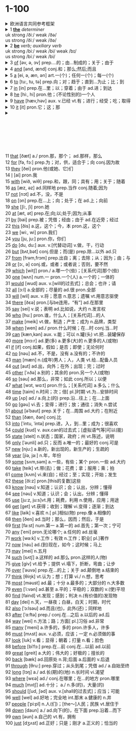 # 1-100

<details>

<summary>欧洲语言共同参考框架</summary>

**CEFR**（**Common European Framework of Reference for Languages**，欧洲语言共同参考框架）是一种用于描述和衡量语言能力的标准体系。它适用于所有外语学习者，并且不仅限于欧洲，全球范围内的许多语言学习和考试也都基于CEFR。

CEFR将语言能力分为六个主要级别，分别为：

1. **A1（初学者）**：\
   学习者能够理解和使用一些常用的日常表达和非常简单的句子，用来满足直接的需求。这个级别的学习者通常只能在熟悉的环境中进行基本的交流。
   * 例如：能简单地介绍自己、问候别人、在旅行中做基本交流。
2. **A2（初级）**：\
   学习者可以理解和使用日常交流中常见的句子和表达，能够处理旅行中的大部分情境。此级别的学习者可以与人进行简单的对话，但词汇和句型较为基础。
   * 例如：能够用简单的句子描述自己的生活、爱好、以及周围环境。
3. **B1（中级）**：\
   学习者能够理解标准输入的主要内容（如广播或电视节目），能够应对大多数旅游中的语言需求。此级别的学习者能在较为熟悉的环境中顺利交流，并能够表达自己的意见和计划。
   * 例如：能够描述一个事件、梦想、希望或目标，以及简短地给出理由和解释。
4. **B2（中高级）**：\
   学习者能够理解更复杂的文章，并能够在自己的专业领域和日常生活中流利地交流。此级别的学习者能够在不同情境下使用语言进行有效沟通，虽然可能仍需一些帮助来处理复杂的情况。
   * 例如：能够清晰详细地表达自己的观点，能够参与讨论和解决问题。
5. **C1（高级）**：\
   学习者能够理解各种更复杂的材料，并能够流利、自然地使用语言与母语者互动。此级别的学习者能够自信地参与更复杂的交流，并能够适应多变的沟通环境。
   * 例如：能够用精确的词汇表达复杂的思想，能处理学术和专业领域的沟通。
6. **C2（精通）**：\
   学习者几乎可以像母语者一样理解、表达和交际。此级别的学习者在任何情况下都能够自如地使用语言，并能够完美地理解和使用任何形式的语言。
   * 例如：能够理解几乎所有的听力材料，能够快速、流利地表述自己的观点，并且非常少犯语言错误。

#### CEFR的目标：

* **标准化语言能力评估**：帮助不同语言考试和测试之间建立一致性，使得不同国家和地区的语言能力水平可以互相对比。
* **学习者指导**：根据CEFR的等级，学习者可以明确自己在哪个语言水平，并可以制定适合的学习计划。
* **语言学习课程和考试设计**：许多语言考试（如雅思、托福、DELF、DELE等）以及课程教材都根据CEFR的标准设计和评估。

#### CEFR的实际应用：

* **考试和认证**：很多语言考试使用CEFR作为评估基础，例如雅思（IELTS）、托福（TOEFL）、剑桥英语考试（Cambridge English Exams）等。
* **语言教材**：许多教材按照CEFR的级别进行设计，帮助学习者循序渐进地提高语言能力。
* **自我评估**：学习者可以根据CEFR的标准自我评估，了解自己在哪个级别，并针对性地提升。

通过这种框架，CEFR提供了一个全球统一的语言能力标准，使语言学习和考试更加系统化和可比较。

</details>



<details>

<summary>1 <a href="https://dictionary.cambridge.org/zhs/%E8%AF%8D%E5%85%B8/%E8%8B%B1%E8%AF%AD-%E6%B1%89%E8%AF%AD-%E7%AE%80%E4%BD%93/the"><strong>the</strong></a> <em>determiner</em><br>uk strong /ðiː/ weak /ðə/ <br>us strong /ðiː/ weak /ðə/</summary>

#### _determiner_

**the** _determiner_ (**PARTICULAR**)

* 用于名词前，指听者或读者**已知的**事物或人，尤指**已提到的**或**能被领会的**事物或人（A1）
* 用于某些名词前，表示**泛指一类地方**（A1）
* 用在**带有限制性定语的名词短语前**（A1）
* 指**独一无二的**事物或人（A1）
* 用于**形容词或副词最高级及表示排名的词前**（A2）
* 用于表示“**最…的**”，此时 the **应重读**
* 用在形容词前，指**特定的**人或事物
* 用在形容词前构成名词，**泛指一类**人或事物
* 用在单数名词前，指**该类**事物或人
* 用在姓氏前表示**某夫妇或一家人**
* 用在乐器或舞蹈的名称前表**泛指**
* 用在名词前表示**与名词有关的活动**
* 用在逢10的数字前（B2）
* 用在两个形容词或副词比较级前，表示“**越…越…**”（B2）
* 用在形容词或副词比较级前，表示**某人或事物的特定状态的变化**
* 用于**强调所持看法**

**the** _determiner_ (**YOUR**)

* 用于代替 your，her，my 等词

**the** _determiner_ (**ENOUGH**)

* 足够的

**the** _determiner_ (**EACH**)

* 每个

</details>

<details>

<summary>2 <a href="https://dictionary.cambridge.org/zhs/%E8%AF%8D%E5%85%B8/%E8%8B%B1%E8%AF%AD-%E6%B1%89%E8%AF%AD-%E7%AE%80%E4%BD%93/be"><strong>be</strong></a> <em>verb; auxiliary verb</em><br>uk strong /biː/ weak /bi/ weak /bɪ/ <br>us strong /biː/ weak /bi/</summary>

#### _verb_

**be** _verb_ (**DESCRIPTION**)

* 用来说明人、事物或状态，表示性质、状态、工作等（A1 [\[ L \]](https://dictionary.cambridge.org/zhs/help/codes.html)）
* 表示时间或方位（A1 [\[ I usually + adv/prep \]](https://dictionary.cambridge.org/zhs/help/codes.html)）
* 由…组成（或制成）（[\[ L \]](https://dictionary.cambridge.org/zhs/help/codes.html)）

**be** _verb_ (**ALLOW**)

* 应该，必须（[\[ + to infinitive \]](https://dictionary.cambridge.org/zhs/help/codes.html) formal）

**be** _verb_ (**FUTURE**)

* 将，将要（[\[ + to infinitive \]](https://dictionary.cambridge.org/zhs/help/codes.html) formal）
* （用于条件句中，表示可能）万一，假如（[\[ + to infinitive \]](https://dictionary.cambridge.org/zhs/help/codes.html)）

**be** _verb_ (**CAN**)

* 能够（[\[ + to infinitive \]](https://dictionary.cambridge.org/zhs/help/codes.html)）

**be** _verb_ (**EXIST**)

* 存在，生存（[\[ I \]](https://dictionary.cambridge.org/zhs/help/codes.html)）

#### _auxiliary verb_

**be** _auxiliary verb_ (**CONTINUE**)

* （与动词的现在分词连用，表示动作正在进行）正在，在（A2 [\[ + -ing verb \]](https://dictionary.cambridge.org/zhs/help/codes.html)）

**be** _auxiliary verb_ (**PASSIVE**)

* （与动词的过去分词连用，表示被动）被（A2 [\[ + past participle \]](https://dictionary.cambridge.org/zhs/help/codes.html)）

</details>

<details>

<summary>3 <a href="https://dictionary.cambridge.org/zhs/%E8%AF%8D%E5%85%B8/%E8%8B%B1%E8%AF%AD-%E6%B1%89%E8%AF%AD-%E7%AE%80%E4%BD%93/of">of</a>  [əv, ə, ɔv] prep.…的；由…制成的；关于；由于</summary>



</details>

<details>

<summary>4 <a href="https://dictionary.cambridge.org/zhs/%E8%AF%8D%E5%85%B8/%E8%8B%B1%E8%AF%AD-%E6%B1%89%E8%AF%AD-%E7%AE%80%E4%BD%93/and">and</a>  [ənd, ænd] conj.和；那么;然后;而且</summary>



</details>

<details>

<summary>5  <a href="https://dictionary.cambridge.org/zhs/%E8%AF%8D%E5%85%B8/%E8%8B%B1%E8%AF%AD-%E6%B1%89%E8%AF%AD-%E7%AE%80%E4%BD%93/a">a</a>  [ei, ə, æn, ən] art.一(个)；任何一(个)；每一(个)</summary>



</details>

<details>

<summary>6 <a href="https://dictionary.cambridge.org/zhs/%E8%AF%8D%E5%85%B8/%E8%8B%B1%E8%AF%AD-%E6%B1%89%E8%AF%AD-%E7%AE%80%E4%BD%93/to">to</a> [tu:, tu, tə] prep.向；对；趋于；直到…为止；比；到</summary>



</details>

<details>

<summary>7 <a href="https://dictionary.cambridge.org/zhs/%E8%AF%8D%E5%85%B8/%E8%8B%B1%E8%AF%AD-%E6%B1%89%E8%AF%AD-%E7%AE%80%E4%BD%93/in">in</a> [in] prep.在…里；以；穿着；由于 ad.进；到达</summary>



</details>

<details>

<summary>8 <a href="https://dictionary.cambridge.org/zhs/%E8%AF%8D%E5%85%B8/%E8%8B%B1%E8%AF%AD-%E6%B1%89%E8%AF%AD-%E7%AE%80%E4%BD%93/he">he</a>  [hi:, hi] pron.他；(不论性别的)一个人</summary>



</details>

<details>

<summary>9 <a href="https://dictionary.cambridge.org/zhs/%E8%AF%8D%E5%85%B8/%E8%8B%B1%E8%AF%AD-%E6%B1%89%E8%AF%AD-%E7%AE%80%E4%BD%93/have">have</a>  [hæv,həv] aux. v.已经 vt.有；进行；经受；吃；取得</summary>



</details>

<details>

<summary>10 <a href="https://dictionary.cambridge.org/zhs/%E8%AF%8D%E5%85%B8/%E8%8B%B1%E8%AF%AD-%E6%B1%89%E8%AF%AD-%E7%AE%80%E4%BD%93/it">it</a> [it] pron.它；这；那</summary>



</details>

<details>

<summary></summary>



</details>











\
\
\
\
\
\
11 [that](https://dictionary.cambridge.org/zhs/%E8%AF%8D%E5%85%B8/%E8%8B%B1%E8%AF%AD-%E6%B1%89%E8%AF%AD-%E7%AE%80%E4%BD%93/that) \[ðæt] a./ pron.那，那个； ad.那样，那么\
12 [for](https://dictionary.cambridge.org/zhs/%E8%AF%8D%E5%85%B8/%E8%8B%B1%E8%AF%AD-%E6%B1%89%E8%AF%AD-%E7%AE%80%E4%BD%93/for)  \[fə, fɔ:] prep.为；对，供，适合于；向 conj.因为故\
13 [they](https://dictionary.cambridge.org/zhs/%E8%AF%8D%E5%85%B8/%E8%8B%B1%E8%AF%AD-%E6%B1%89%E8%AF%AD-%E7%AE%80%E4%BD%93/they)  \[ðei] pron.他(或她、它)们\
14  [I](https://dictionary.cambridge.org/zhs/%E8%AF%8D%E5%85%B8/%E8%8B%B1%E8%AF%AD-%E6%B1%89%E8%AF%AD-%E7%AE%80%E4%BD%93/i?q=I) \[ai] pron.我\
15 [with](https://dictionary.cambridge.org/zhs/%E8%AF%8D%E5%85%B8/%E8%8B%B1%E8%AF%AD-%E6%B1%89%E8%AF%AD-%E7%AE%80%E4%BD%93/with)  \[wið, wiθ] prep.和，跟，同；具有；用；关于；随着\
16 [as](https://dictionary.cambridge.org/zhs/%E8%AF%8D%E5%85%B8/%E8%8B%B1%E8%AF%AD-%E6%B1%89%E8%AF%AD-%E7%AE%80%E4%BD%93/as) \[æz, əz] ad.同样地 prep.当作 conj.随着;因为\
17 [not](https://dictionary.cambridge.org/zhs/%E8%AF%8D%E5%85%B8/%E8%8B%B1%E8%AF%AD-%E6%B1%89%E8%AF%AD-%E7%AE%80%E4%BD%93/not)  \[nɔt] ad.不，没，不是\
18 [on](https://dictionary.cambridge.org/zhs/%E8%AF%8D%E5%85%B8/%E8%8B%B1%E8%AF%AD-%E6%B1%89%E8%AF%AD-%E7%AE%80%E4%BD%93/on)  \[ɔn] prep.在…上；向；处于；在 ad.上；向前\
19 [she](https://dictionary.cambridge.org/zhs/%E8%AF%8D%E5%85%B8/%E8%8B%B1%E8%AF%AD-%E6%B1%89%E8%AF%AD-%E7%AE%80%E4%BD%93/she)  \[ʃi:, ʃi] pron.她\
20 [at](https://dictionary.cambridge.org/zhs/%E8%AF%8D%E5%85%B8/%E8%8B%B1%E8%AF%AD-%E6%B1%89%E8%AF%AD-%E7%AE%80%E4%BD%93/at) \[æt, ət] prep.在;向;以;处于;因为;从事\
21 [by](https://dictionary.cambridge.org/zhs/%E8%AF%8D%E5%85%B8/%E8%8B%B1%E8%AF%AD-%E6%B1%89%E8%AF%AD-%E7%AE%80%E4%BD%93/by) \[bai] prep.被；凭借；经由；由于 ad.在近旁；经过\
22 [this](https://dictionary.cambridge.org/zhs/%E8%AF%8D%E5%85%B8/%E8%8B%B1%E8%AF%AD-%E6%B1%89%E8%AF%AD-%E7%AE%80%E4%BD%93/this) \[ðis] a.这，这个；今，本 pron.这，这个\
23 [we](https://dictionary.cambridge.org/zhs/%E8%AF%8D%E5%85%B8/%E8%8B%B1%E8%AF%AD-%E6%B1%89%E8%AF%AD-%E7%AE%80%E4%BD%93/we)  \[wi:, wi] pron.我们\
24 [you](https://dictionary.cambridge.org/zhs/%E8%AF%8D%E5%85%B8/%E8%8B%B1%E8%AF%AD-%E6%B1%89%E8%AF%AD-%E7%AE%80%E4%BD%93/you) \[ju, ju:] pron.你，你们\
25 [do](https://dictionary.cambridge.org/zhs/%E8%AF%8D%E5%85%B8/%E8%8B%B1%E8%AF%AD-%E6%B1%89%E8%AF%AD-%E7%AE%80%E4%BD%93/do) \[du, du:] aux. v.\[代替动词] v.做，干，行动\
26 [but](https://dictionary.cambridge.org/zhs/%E8%AF%8D%E5%85%B8/%E8%8B%B1%E8%AF%AD-%E6%B1%89%E8%AF%AD-%E7%AE%80%E4%BD%93/but)  \[bʌt,bət] conj.但是；而(是) prep.除…以外 ad.只\
27 [from](https://dictionary.cambridge.org/zhs/%E8%AF%8D%E5%85%B8/%E8%8B%B1%E8%AF%AD-%E6%B1%89%E8%AF%AD-%E7%AE%80%E4%BD%93/from)  \[frəm,frɔm] prep.出自；离；去除；从；因为；由；与\
28 [or](https://dictionary.cambridge.org/zhs/%E8%AF%8D%E5%85%B8/%E8%8B%B1%E8%AF%AD-%E6%B1%89%E8%AF%AD-%E7%AE%80%E4%BD%93/or)  \[ɔ:, ə] conj.或，或者；或者说；否则，要不然\
29 [which](https://dictionary.cambridge.org/zhs/%E8%AF%8D%E5%85%B8/%E8%8B%B1%E8%AF%AD-%E6%B1%89%E8%AF%AD-%E7%AE%80%E4%BD%93/which)  \[witʃ] pron./ a.哪一个(些)；\[关系代词]那个(些)\
30 [one](https://dictionary.cambridge.org/zhs/%E8%AF%8D%E5%85%B8/%E8%8B%B1%E8%AF%AD-%E6%B1%89%E8%AF%AD-%E7%AE%80%E4%BD%93/one)  \[wʌn] num.一 pron.一个(人) a.一个的；一体的\
31 [would](https://dictionary.cambridge.org/zhs/%E8%AF%8D%E5%85%B8/%E8%8B%B1%E8%AF%AD-%E6%B1%89%E8%AF%AD-%E7%AE%80%E4%BD%93/would) \[wud] aux. v.\[will的过去式]；总会；也许；请\
32 [all](https://dictionary.cambridge.org/zhs/%E8%AF%8D%E5%85%B8/%E8%8B%B1%E8%AF%AD-%E6%B1%89%E8%AF%AD-%E7%AE%80%E4%BD%93/all) \[ɔ:l] a.全部的；尽量的 ad.很 pron.全部\
33 [will](https://dictionary.cambridge.org/zhs/%E8%AF%8D%E5%85%B8/%E8%8B%B1%E8%AF%AD-%E6%B1%89%E8%AF%AD-%E7%AE%80%E4%BD%93/will) \[wil] aux. v.将；愿意 n.意志；遗嘱 vt.用意志驱使\
34 [there](https://dictionary.cambridge.org/zhs/%E8%AF%8D%E5%85%B8/%E8%8B%B1%E8%AF%AD-%E6%B1%89%E8%AF%AD-%E7%AE%80%E4%BD%93/there) \[ðɛə] pron.\[与be连用，“有”] ad.在那里\
35 [say](https://dictionary.cambridge.org/zhs/%E8%AF%8D%E5%85%B8/%E8%8B%B1%E8%AF%AD-%E6%B1%89%E8%AF%AD-%E7%AE%80%E4%BD%93/say) \[sei] v.说；表明 ad.比如说，大约 n.发言权\
36 [who](https://dictionary.cambridge.org/zhs/%E8%AF%8D%E5%85%B8/%E8%8B%B1%E8%AF%AD-%E6%B1%89%E8%AF%AD-%E7%AE%80%E4%BD%93/who) \[hu:] pron.谁，什么人；\[关系代词]…的人\
37 [make](https://dictionary.cambridge.org/zhs/%E8%AF%8D%E5%85%B8/%E8%8B%B1%E8%AF%AD-%E6%B1%89%E8%AF%AD-%E7%AE%80%E4%BD%93/make) \[meik] vt.做，制造；产生；成为 n.品牌，类型\
38 [when](https://dictionary.cambridge.org/zhs/%E8%AF%8D%E5%85%B8/%E8%8B%B1%E8%AF%AD-%E6%B1%89%E8%AF%AD-%E7%AE%80%E4%BD%93/when) \[wen] ad./ pron.什么时候；在…时 conj.当…时\
39 [can](https://dictionary.cambridge.org/zhs/%E8%AF%8D%E5%85%B8/%E8%8B%B1%E8%AF%AD-%E6%B1%89%E8%AF%AD-%E7%AE%80%E4%BD%93/can)  \[kæn,kən] aux. v.能；可以 n.罐(头) vt.把…装罐保存\
40 [more](https://dictionary.cambridge.org/zhs/%E8%AF%8D%E5%85%B8/%E8%8B%B1%E8%AF%AD-%E6%B1%89%E8%AF%AD-%E7%AE%80%E4%BD%93/more) \[mɔ:r] ad.更(多) a.更多(大)的 n.更多的人(或物)\
41 [if](https://dictionary.cambridge.org/zhs/%E8%AF%8D%E5%85%B8/%E8%8B%B1%E8%AF%AD-%E6%B1%89%E8%AF%AD-%E7%AE%80%E4%BD%93/if)  \[if] conj.如果，假如；是否；即使；无论何时\
42 [no](https://dictionary.cambridge.org/zhs/%E8%AF%8D%E5%85%B8/%E8%8B%B1%E8%AF%AD-%E6%B1%89%E8%AF%AD-%E7%AE%80%E4%BD%93/no) \[nəu] ad.不，不是，没有 a.没有的；不许的\
43 [man](https://dictionary.cambridge.org/zhs/%E8%AF%8D%E5%85%B8/%E8%8B%B1%E8%AF%AD-%E6%B1%89%E8%AF%AD-%E7%AE%80%E4%BD%93/man) \[mæn] n.(成年)男人；人，人类 vt.给…配备人员\
44 [out](https://dictionary.cambridge.org/zhs/%E8%AF%8D%E5%85%B8/%E8%8B%B1%E8%AF%AD-%E6%B1%89%E8%AF%AD-%E7%AE%80%E4%BD%93/out) \[aut] ad.出，向外；在外；出现；完；过时\
45 [other](https://dictionary.cambridge.org/zhs/%E8%AF%8D%E5%85%B8/%E8%8B%B1%E8%AF%AD-%E6%B1%89%E8%AF%AD-%E7%AE%80%E4%BD%93/other)  \[ˈʌðə] a.别的；其余的 pron.另一个人(或物)\
46 [so](https://dictionary.cambridge.org/zhs/%E8%AF%8D%E5%85%B8/%E8%8B%B1%E8%AF%AD-%E6%B1%89%E8%AF%AD-%E7%AE%80%E4%BD%93/so) \[səu] ad.那么，非常；如此 conj.所以；以便\
47 [what](https://dictionary.cambridge.org/zhs/%E8%AF%8D%E5%85%B8/%E8%8B%B1%E8%AF%AD-%E6%B1%89%E8%AF%AD-%E7%AE%80%E4%BD%93/what)  \[wɔt, wɑ:t] pron.什么；\[关系代词] a.多么；什么\
48 [time](https://dictionary.cambridge.org/zhs/%E8%AF%8D%E5%85%B8/%E8%8B%B1%E8%AF%AD-%E6%B1%89%E8%AF%AD-%E7%AE%80%E4%BD%93/time)  \[taim] n.时间；次；倍\[ pl.]时期 vt.为…安排时间\
49 [up](https://dictionary.cambridge.org/zhs/%E8%AF%8D%E5%85%B8/%E8%8B%B1%E8%AF%AD-%E6%B1%89%E8%AF%AD-%E7%AE%80%E4%BD%93/up)  \[ʌp] ad./ a.向上(的) prep.沿…往上；在…上面\
50 [go](https://dictionary.cambridge.org/zhs/%E8%AF%8D%E5%85%B8/%E8%8B%B1%E8%AF%AD-%E6%B1%89%E8%AF%AD-%E7%AE%80%E4%BD%93/go)  \[gəu] vi.去；变得；进行；放；通往；消失 n.尝试\
51 [about](https://dictionary.cambridge.org/zhs/%E8%AF%8D%E5%85%B8/%E8%8B%B1%E8%AF%AD-%E6%B1%89%E8%AF%AD-%E7%AE%80%E4%BD%93/about)  \[əˈbaut] prep.关于；在…周围 ad.大约；在附近\
52 [than](https://dictionary.cambridge.org/zhs/%E8%AF%8D%E5%85%B8/%E8%8B%B1%E8%AF%AD-%E6%B1%89%E8%AF%AD-%E7%AE%80%E4%BD%93/than)  \[ðæn, ðən] conj.比\
53 [into](https://dictionary.cambridge.org/zhs/%E8%AF%8D%E5%85%B8/%E8%8B%B1%E8%AF%AD-%E6%B1%89%E8%AF%AD-%E7%AE%80%E4%BD%93/into)  \[ˈintu, ˈintə] prep.进，入，到…里；成为；很喜欢\
54 [could](https://dictionary.cambridge.org/zhs/%E8%AF%8D%E5%85%B8/%E8%8B%B1%E8%AF%AD-%E6%B1%89%E8%AF%AD-%E7%AE%80%E4%BD%93/could) \[kud] v. aux.can的过去式；\[虚拟语气等]可以(能)\
55 [state](https://dictionary.cambridge.org/zhs/%E8%AF%8D%E5%85%B8/%E8%8B%B1%E8%AF%AD-%E6%B1%89%E8%AF%AD-%E7%AE%80%E4%BD%93/state) \[steit] n.状态；国家，政府；州 vt.陈述，说明\
56 [only](https://dictionary.cambridge.org/zhs/%E8%AF%8D%E5%85%B8/%E8%8B%B1%E8%AF%AD-%E6%B1%89%E8%AF%AD-%E7%AE%80%E4%BD%93/only)  \[ˈəunli] ad.只；反而 a.唯一的；最好的 conj.可是\
57 [new](https://dictionary.cambridge.org/zhs/%E8%AF%8D%E5%85%B8/%E8%8B%B1%E8%AF%AD-%E6%B1%89%E8%AF%AD-%E7%AE%80%E4%BD%93/new)  \[nju:] a.新的，新出现的，新生产的；生疏的\
58 [year](https://dictionary.cambridge.org/zhs/%E8%AF%8D%E5%85%B8/%E8%8B%B1%E8%AF%AD-%E6%B1%89%E8%AF%AD-%E7%AE%80%E4%BD%93/year) \[jiə, jə:] n.年，年份\
59 [some](https://dictionary.cambridge.org/zhs/%E8%AF%8D%E5%85%B8/%E8%8B%B1%E8%AF%AD-%E6%B1%89%E8%AF%AD-%E7%AE%80%E4%BD%93/some) \[sʌm,səm] a.一些，有些；某个 pron.一些 ad.大约\
60 [take](https://dictionary.cambridge.org/zhs/%E8%AF%8D%E5%85%B8/%E8%8B%B1%E8%AF%AD-%E6%B1%89%E8%AF%AD-%E7%AE%80%E4%BD%93/take)  \[teik] vt.带(去)；做；花费；拿；服用；乘；拍\
61 [come](https://dictionary.cambridge.org/zhs/%E8%AF%8D%E5%85%B8/%E8%8B%B1%E8%AF%AD-%E6%B1%89%E8%AF%AD-%E7%AE%80%E4%BD%93/come)  \[kʌm] vi.来(自)；经过；至；实现；开始；发生\
62 [these](https://dictionary.cambridge.org/zhs/%E8%AF%8D%E5%85%B8/%E8%8B%B1%E8%AF%AD-%E6%B1%89%E8%AF%AD-%E7%AE%80%E4%BD%93/these) \[ði:z] pron.\[this的复数]这些\
63 [know](https://dictionary.cambridge.org/zhs/%E8%AF%8D%E5%85%B8/%E8%8B%B1%E8%AF%AD-%E6%B1%89%E8%AF%AD-%E7%AE%80%E4%BD%93/know) \[nəu] v.知道；认识；会；认出，分辨；懂得\
64 [see](https://dictionary.cambridge.org/zhs/%E8%AF%8D%E5%85%B8/%E8%8B%B1%E8%AF%AD-%E6%B1%89%E8%AF%AD-%E7%AE%80%E4%BD%93/see) \[nəu] v.知道；认识；会；认出，分辨；懂得\
65 [use](https://dictionary.cambridge.org/zhs/%E8%AF%8D%E5%85%B8/%E8%8B%B1%E8%AF%AD-%E6%B1%89%E8%AF%AD-%E7%AE%80%E4%BD%93/use)  \[ju:z, ju:s]vt.用；耗费，利用 n.使用，应用；用途\
66 [get](https://dictionary.cambridge.org/zhs/%E8%AF%8D%E5%85%B8/%E8%8B%B1%E8%AF%AD-%E6%B1%89%E8%AF%AD-%E7%AE%80%E4%BD%93/get) \[get] vt.获得；收到；理解 vi.变得；逐渐；到达\
67 [like](https://dictionary.cambridge.org/zhs/%E8%AF%8D%E5%85%B8/%E8%8B%B1%E8%AF%AD-%E6%B1%89%E8%AF%AD-%E7%AE%80%E4%BD%93/like)  \[laik] v.喜欢 n.\[ pl.]相似(物) prep.像 a.相像的\
68 [then](https://dictionary.cambridge.org/zhs/%E8%AF%8D%E5%85%B8/%E8%8B%B1%E8%AF%AD-%E6%B1%89%E8%AF%AD-%E7%AE%80%E4%BD%93/then) \[ðen] ad.当时；那么，因而；然后，于是\
69 [first](https://dictionary.cambridge.org/zhs/%E8%AF%8D%E5%85%B8/%E8%8B%B1%E8%AF%AD-%E6%B1%89%E8%AF%AD-%E7%AE%80%E4%BD%93/first)  \[fə:st] num.第一 a.第一的 ad.首先；第一次；宁可\
70 [any](https://dictionary.cambridge.org/zhs/%E8%AF%8D%E5%85%B8/%E8%8B%B1%E8%AF%AD-%E6%B1%89%E8%AF%AD-%E7%AE%80%E4%BD%93/any)  \[ˈeni] pron.无论哪个; a.任何的 ad.丝毫\
71 [work](https://dictionary.cambridge.org/zhs/%E8%AF%8D%E5%85%B8/%E8%8B%B1%E8%AF%AD-%E6%B1%89%E8%AF%AD-%E7%AE%80%E4%BD%93/work)  \[wə:k] v.工作；有效 n.工作；职业\[ pl.]著作\
72 [now](https://dictionary.cambridge.org/zhs/%E8%AF%8D%E5%85%B8/%E8%8B%B1%E8%AF%AD-%E6%B1%89%E8%AF%AD-%E7%AE%80%E4%BD%93/now) \[nau] ad.(到)现在，如今；这时候；马上\
73 [may](https://dictionary.cambridge.org/zhs/%E8%AF%8D%E5%85%B8/%E8%8B%B1%E8%AF%AD-%E6%B1%89%E8%AF%AD-%E7%AE%80%E4%BD%93/may) \[mei] n.五月\
74 [such](https://dictionary.cambridge.org/zhs/%E8%AF%8D%E5%85%B8/%E8%8B%B1%E8%AF%AD-%E6%B1%89%E8%AF%AD-%E7%AE%80%E4%BD%93/such) \[sʌtʃ] a.这样的 ad.那么 pron.这样的人(物)\
75 [give](https://dictionary.cambridge.org/zhs/%E8%AF%8D%E5%85%B8/%E8%8B%B1%E8%AF%AD-%E6%B1%89%E8%AF%AD-%E7%AE%80%E4%BD%93/give) \[giv] vt.给予；提供 vi.塌下，折断，弯曲；让步\
76 [over](https://dictionary.cambridge.org/zhs/%E8%AF%8D%E5%85%B8/%E8%8B%B1%E8%AF%AD-%E6%B1%89%E8%AF%AD-%E7%AE%80%E4%BD%93/over)  \[ˈəuvə] prep.在…的上；关于 ad.颠倒地 a.结束的\
77 [think](https://dictionary.cambridge.org/zhs/%E8%AF%8D%E5%85%B8/%E8%8B%B1%E8%AF%AD-%E6%B1%89%E8%AF%AD-%E7%AE%80%E4%BD%93/think) \[θiŋk] vt.认为；想；打算 vi./ n.想，思考\
78 [most](https://dictionary.cambridge.org/zhs/%E8%AF%8D%E5%85%B8/%E8%8B%B1%E8%AF%AD-%E6%B1%89%E8%AF%AD-%E7%AE%80%E4%BD%93/most)  \[məust] ad.最；十分 a.最多的；大部分的 n.大多数\
79 [even](https://dictionary.cambridge.org/zhs/%E8%AF%8D%E5%85%B8/%E8%8B%B1%E8%AF%AD-%E6%B1%89%E8%AF%AD-%E7%AE%80%E4%BD%93/even)  \[ˈi:vən] ad.甚至 a.平的；平稳的；双数的 v.(使)平坦\
80 [find](https://dictionary.cambridge.org/zhs/%E8%AF%8D%E5%85%B8/%E8%8B%B1%E8%AF%AD-%E6%B1%89%E8%AF%AD-%E7%AE%80%E4%BD%93/find) \[faind] vt.发现；感到；判决 n.(有价值的)发现物\
81 [day](https://dictionary.cambridge.org/zhs/%E8%AF%8D%E5%85%B8/%E8%8B%B1%E8%AF%AD-%E6%B1%89%E8%AF%AD-%E7%AE%80%E4%BD%93/day)  \[dei] n.天，一昼夜；白昼，白天；时期，时代\
82 [also](https://dictionary.cambridge.org/zhs/%E8%AF%8D%E5%85%B8/%E8%8B%B1%E8%AF%AD-%E6%B1%89%E8%AF%AD-%E7%AE%80%E4%BD%93/also) \[ˈɔ:lsəu] ad.而且(也)，此外(还)；同样地\
83 [after](https://dictionary.cambridge.org/zhs/%E8%AF%8D%E5%85%B8/%E8%8B%B1%E8%AF%AD-%E6%B1%89%E8%AF%AD-%E7%AE%80%E4%BD%93/after)  \[ˈɑ:ftə] prep./ conj.在…之后 a.以后的 ad.后\
84 [way](https://dictionary.cambridge.org/zhs/%E8%AF%8D%E5%85%B8/%E8%8B%B1%E8%AF%AD-%E6%B1%89%E8%AF%AD-%E7%AE%80%E4%BD%93/way)  \[wei] n.方法；路；方面\[ pl.]习俗 ad.非常\
85 [many](https://dictionary.cambridge.org/zhs/%E8%AF%8D%E5%85%B8/%E8%8B%B1%E8%AF%AD-%E6%B1%89%E8%AF%AD-%E7%AE%80%E4%BD%93/many) \[ˈmeni] a.许多的，多的 pron.许多人，许多\
86 [must](https://dictionary.cambridge.org/zhs/%E8%AF%8D%E5%85%B8/%E8%8B%B1%E8%AF%AD-%E6%B1%89%E8%AF%AD-%E7%AE%80%E4%BD%93/must)  \[mʌst] aux. v.必须，应该；一定 n.必须做的事\
87 [look](https://dictionary.cambridge.org/zhs/%E8%AF%8D%E5%85%B8/%E8%8B%B1%E8%AF%AD-%E6%B1%89%E8%AF%AD-%E7%AE%80%E4%BD%93/look)  \[luk] v.看；显得；朝着；打量 n.看；脸色\
88 [before](https://dictionary.cambridge.org/zhs/%E8%AF%8D%E5%85%B8/%E8%8B%B1%E8%AF%AD-%E6%B1%89%E8%AF%AD-%E7%AE%80%E4%BD%93/before) \[biˈfɔ:] prep.在…前 conj.在…以前 ad.以前\
89 [great](https://dictionary.cambridge.org/zhs/%E8%AF%8D%E5%85%B8/%E8%8B%B1%E8%AF%AD-%E6%B1%89%E8%AF%AD-%E7%AE%80%E4%BD%93/great)  \[greit] a.大的；伟大的；好极的；擅长的\
90 [back](https://dictionary.cambridge.org/zhs/%E8%AF%8D%E5%85%B8/%E8%8B%B1%E8%AF%AD-%E6%B1%89%E8%AF%AD-%E7%AE%80%E4%BD%93/back)  \[bæk] ad.回原处 n.背;后面 a.后面的 v.后退\
91 [through](https://dictionary.cambridge.org/zhs/%E8%AF%8D%E5%85%B8/%E8%8B%B1%E8%AF%AD-%E6%B1%89%E8%AF%AD-%E7%AE%80%E4%BD%93/through)  \[θru:] prep.穿过；从头到尾；凭借 ad./ a.自始至终\
92 [long](https://dictionary.cambridge.org/zhs/%E8%AF%8D%E5%85%B8/%E8%8B%B1%E8%AF%AD-%E6%B1%89%E8%AF%AD-%E7%AE%80%E4%BD%93/long)  \[lɔŋ] a./ ad.长(期)的(地) n.长时间 vi.渴望\
93 [where](https://dictionary.cambridge.org/zhs/%E8%AF%8D%E5%85%B8/%E8%8B%B1%E8%AF%AD-%E6%B1%89%E8%AF%AD-%E7%AE%80%E4%BD%93/where)  \[wɛə] ad./ conj.在哪里；在…的地方 pron.哪里\
94 [much](https://dictionary.cambridge.org/zhs/%E8%AF%8D%E5%85%B8/%E8%8B%B1%E8%AF%AD-%E6%B1%89%E8%AF%AD-%E7%AE%80%E4%BD%93/much) \[mʌtʃ] ad.十分； a./  n.多(的)，大量(的)\
95 [should](https://dictionary.cambridge.org/zhs/%E8%AF%8D%E5%85%B8/%E8%8B%B1%E8%AF%AD-%E6%B1%89%E8%AF%AD-%E7%AE%80%E4%BD%93/should) \[ʃud, ʃəd] aux. v.\[shall的过去式]；应当；可能\
96 [well](https://dictionary.cambridge.org/zhs/%E8%AF%8D%E5%85%B8/%E8%8B%B1%E8%AF%AD-%E6%B1%89%E8%AF%AD-%E7%AE%80%E4%BD%93/well)  \[wel] ad.好地；完全地 int.那末 a.健康的 n.井\
97 [people](https://dictionary.cambridge.org/zhs/%E8%AF%8D%E5%85%B8/%E8%8B%B1%E8%AF%AD-%E6%B1%89%E8%AF%AD-%E7%AE%80%E4%BD%93/people) \[ˈpi:pl] n.人(们)；\[the～]人民；民族 vt.居住于\
98 [down](https://dictionary.cambridge.org/zhs/%E8%AF%8D%E5%85%B8/%E8%8B%B1%E8%AF%AD-%E6%B1%89%E8%AF%AD-%E7%AE%80%E4%BD%93/down) \[daun] a./ ad.向下(的)，在下面 prep.沿着…而下\
99 [own](https://dictionary.cambridge.org/zhs/%E8%AF%8D%E5%85%B8/%E8%8B%B1%E8%AF%AD-%E6%B1%89%E8%AF%AD-%E7%AE%80%E4%BD%93/own)  \[əun] a.自己的 vt.有，拥有\
100 [just](https://dictionary.cambridge.org/zhs/%E8%AF%8D%E5%85%B8/%E8%8B%B1%E8%AF%AD-%E6%B1%89%E8%AF%AD-%E7%AE%80%E4%BD%93/just) \[dʒʌst] ad.正好；只是；刚才 a.正义的；恰当的
